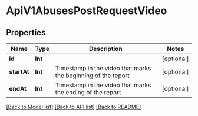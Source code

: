 # ApiV1AbusesPostRequestVideo

## Properties
Name | Type | Description | Notes
------------ | ------------- | ------------- | -------------
**id** | **Int** |  | [optional] 
**startAt** | **Int** | Timestamp in the video that marks the beginning of the report | [optional] 
**endAt** | **Int** | Timestamp in the video that marks the ending of the report | [optional] 

[[Back to Model list]](../README.md#documentation-for-models) [[Back to API list]](../README.md#documentation-for-api-endpoints) [[Back to README]](../README.md)


